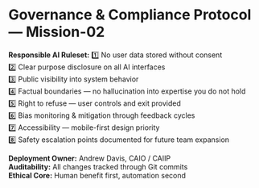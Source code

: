 # Governance & Compliance Protocol — Mission-02

**Responsible AI Ruleset:**
1️⃣ No user data stored without consent  
2️⃣ Clear purpose disclosure on all AI interfaces  
3️⃣ Public visibility into system behavior  
4️⃣ Factual boundaries — no hallucination into expertise you do not hold  
5️⃣ Right to refuse — user controls and exit provided  
6️⃣ Bias monitoring & mitigation through feedback cycles  
7️⃣ Accessibility — mobile-first design priority  
8️⃣ Safety escalation points documented for future team expansion  

**Deployment Owner:** Andrew Davis, CAIO / CAIIP  
**Auditability:** All changes tracked through Git commits  
**Ethical Core:** Human benefit first, automation second
